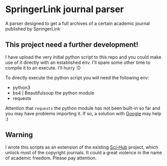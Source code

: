 # SpringerLink journal parser
A parser designed to get a full archives of a certain academic journal published by SpringerLink

## This project need a further development!

I have upload the very initial python script to this repo and you could make use of it directly with an established env. I'll spare some other time to compile it to an execute. I'll hurry :D

To directly execute the python script you will need the following env:

- python3
- bs4 | Beautifulsoup the python module
- requests

Attention that `requests` the python module has not been built-in so far and you may have problems importing it. If so, a solution with [Google](http://google.com) may help :)

## Warning

I wrote this scripts as an extension of the existing [Sci-Hub](http://sci-hub.tw) project, which unlock most of the copyright journals. It could a great violence in the name of academic freedom. Please pay attention.
